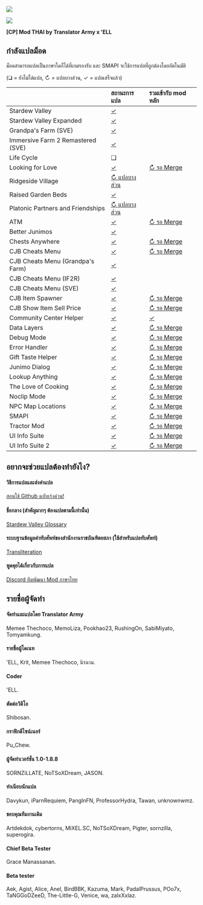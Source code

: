 ![](https://cdn.discordapp.com/emojis/586947531586535425.gif?v=1)

![](https://cdn.akamai.steamstatic.com/steamcommunity/public/images/clans/11170746/3ef23c9138df24e797373b11d432bd6799fba0e7.png)

**[CP] Mod THAI by Translator Army x 'ELL**

## กำลังแปลม็อด
ม็อดสามารถแปลเป็นภาษาใดก็ได้ที่เกมรองรับ และ SMAPI จะใช้การแปลที่ถูกต้องโดยอัตโนมัติ

(❑ = ยังไม่ได้แปล, ↻ = แปลบางส่วน, ✓ = แปลเสร็จแล้ว)

&nbsp;                            | สถานะการแปล                                                    | รวมเข้ากับ mod หลัก
--------------------------------- | :------------------------------------------------------------- | :------------------------------------------------------------------------
Stardew Valley                    | [✓](ThaiLanguage/)                                             |
Stardew Valley Expanded           | [✓](SVE/Stardew%20Valley%20Expanded/)                          |
Grandpa's Farm (SVE)              | [✓](SVE/Grandpa's%20Farm/)                                     |
Immersive Farm 2 Remastered (SVE) | [✓](SVE/Immersive%20Farm%202%20Remastered/)                    |
Life Cycle                        | ❑                                                              |
Looking for Love                  | [✓](Looking%20for%20Love/)                                     | [↻ รอ Merge](https://github.com/b-b-blueberry/CooksAssistant/pull/4)
Ridgeside Village                 | [↻ แปลบางส่วน](Ridgeside%20Village/)                            |
Raised Garden Beds                | [✓]([CP]%20RaisedGardenBeds%20-%20THAI/)                       |
Platonic Partners and Friendships | [↻ แปลบางส่วน]([CP]%20Platonic%20Partners%20and%20Friendships/) |
ATM                               | [✓](ATM/i18n/th.json)                                          | [↻ รอ Merge](https://github.com/Platonymous/Stardew-Valley-Mods/pull/121)
Better Junimos                    | [✓](BetterJunimos/i18n/th.json)                                |
Chests Anywhere                   | [✓](ChestsAnywhere/i18n/th.json)                               | [↻ รอ Merge](https://github.com/Pathoschild/StardewMods/pull/661)
CJB Cheats Menu                   | [✓](CJBCheatsMenu/i18n/th.json)                                | [↻ รอ Merge](https://github.com/CJBok/SDV-Mods/pull/159)
CJB Cheats Menu (Grandpa's Farm)  | [✓](CJBCheatsMenu_GrandpasFarm/i18n/th.json)                   |
CJB Cheats Menu (IF2R)            | [✓](CJBCheatsMenu_IF2R/i18n/th.json)                           |
CJB Cheats Menu (SVE)             | [✓](CJBCheatsMenu_SVE/i18n/th.json)                            |
CJB Item Spawner                  | [✓](CJBItemSpawner/i18n/th.json)                               | [↻ รอ Merge](https://github.com/CJBok/SDV-Mods/pull/159)
CJB Show Item Sell Price          | [✓](CJBShowItemSellPrice/i18n/th.json)                         | [↻ รอ Merge](https://github.com/CJBok/SDV-Mods/pull/159)
Community Center Helper           | [✓](CommunityCenterHelper/i18n/th.json)                        | [✓](https://github.com/vgperson/CommunityCenterHelper)
Data Layers                       | [✓](DataLayers/i18n/th.json)                                   | [↻ รอ Merge](https://github.com/Pathoschild/StardewMods/pull/661)
Debug Mode                        | [✓](DebugMode/i18n/th.json)                                    | [↻ รอ Merge](https://github.com/Pathoschild/StardewMods/pull/661)
Error Handler                     | [✓](ErrorHandler/i18n/th.json)                                 | [↻ รอ Merge](https://github.com/Pathoschild/SMAPI/pull/807)
Gift Taste Helper                 | [✓](GiftTasteHelper/i18n/th.json)                              | [↻ รอ Merge](https://github.com/tstaples/GiftTasteHelper/pull/24)
Junimo Dialog                     | [✓](JunimoDialog/i18n/th.json)                                 | [↻ รอ Merge](https://github.com/ceruleandeep/CeruleanStardewMods/pull/1)
Lookup Anything                   | [✓](LookupAnything/i18n/th.json)                               | [↻ รอ Merge](https://github.com/Pathoschild/StardewMods/pull/661)
The Love of Cooking               | [✓](LoveOfCooking/i18n/th.json)                                | [↻ รอ Merge](https://github.com/b-b-blueberry/CooksAssistant/pull/4)
Noclip Mode                       | [✓](NoclipMode/i18n/th.json)                                   | [↻ รอ Merge](https://github.com/Pathoschild/StardewMods/pull/661)
NPC Map Locations                 | [✓](NPCMapLocations/i18n/th.json)                              | [↻ รอ Merge](https://github.com/bouhm/stardew-valley-mods/pull/82)
SMAPI                             | [✓](smapi-internal/i18n/th.json)                               | [↻ รอ Merge](https://github.com/Pathoschild/SMAPI/pull/807)
Tractor Mod                       | [✓](TractorMod/i18n/th.json)                                   | [↻ รอ Merge](https://github.com/Pathoschild/StardewMods/pull/661)
UI Info Suite                     | [✓](UI%20Info%20Suite/i18n/th.json)                            | [↻ รอ Merge](https://github.com/cdaragorn/Ui-Info-Suite/pull/79)
UI Info Suite 2                   | [✓](UIInfoSuite2/i18n/th.json)                                 | [↻ รอ Merge](https://github.com/Annosz/UIInfoSuite2/pull/73)

## อยากจะช่วยแปลต้องทำยังไง?

#### วิธีการแปลและส่งคำแปล
[สอนใช้ Github ฉบับเร่งด่วน!](https://www.youtube.com/watch?v=e39kzyoK-RQ)

#### ชื่อกลาง (สำคัญมากๆ ต้องแปลตามนี้เท่านั้น)
[Stardew Valley Glossary](https://docs.google.com/spreadsheets/d/1DBdyvEI9XNAWEPpptKmIHfUj0gGdAFzyjHH9oR7U0Zc/edit?usp=sharing)

#### ระบบฐานข้อมูลคำทับศัพท์ของสำนักงานราชบัณฑิตยสภา (ใช้สำหรับแปลทับศัพท์)
[Transliteration](https://transliteration.orst.go.th)

#### พูดคุยได้เกี่ยวกับการแปล
[Discord ทีมพัฒนา Mod ภาษาไทย](https://discordapp.com/invite/TkP42Xm)

## รายชื่อผู้จัดทำ

#### จัดทำและแปลโดย Translator Army
Memee Thechoco, MemoLiza, Pookhao23, RushingOn, SabiMiyato, Tomyamkung.

#### รายชื่อผู้โดเนท
'ELL, Krit, Memee Thechoco, นิรนาม.

#### Coder
'ELL.

#### ตัดต่อวิดีโอ
Shibosan.

#### กราฟิกดีไซน์เนอร์
Pu_Chew.

#### ผู้จัดทำเวอร์ชั่น 1.0-1.8.8
SORNZiLLATE, NoTSoXDream, JASON.

#### ทําเนียบนักแปล
Davykun, iParnRequiem, PangInFN, ProfessorHydra, Tawan, unknownwmz.

#### ขอบคุณทีมงานเดิม
Artdekdok, cybertorns, MiXEL.SC, NoTSoXDream, Pigter, sornzilla, superogira.

#### Chief Beta Tester
Grace Manassanan.

#### Beta tester
Aek, Agist, Alice, Anel, BirdBBK, Kazuma, Mark, PadalPrussus, POo7x, TaNGGoDZeeD, The-Little-G, Venice, wa, zalxXxlaz.
